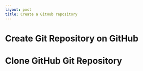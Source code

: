 ```yaml
---
layout: post
title: Create a GitHub repository
---
```




# Create Git Repository on GitHub


# Clone GitHub Git Repository 